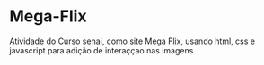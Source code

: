 # Mega-Flix
Atividade do Curso senai, como site Mega Flix, usando html, css e javascript para adição de interaççao nas imagens
